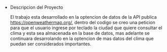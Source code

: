 * Descripcion del Proyecto
  
  El trabajo esta desarrollado en la optencion de datos de la API publica https://openweathermap.org/, dentro del codigo se creo una peticion para que el usuario ingrese por teclado la ciudad que quiere consultar el clima y esta sea almacenada en la base de datos, mas adelante se continuara desarrolando en la optencion de mas datos del clima que puedan ser considerados importantes.

